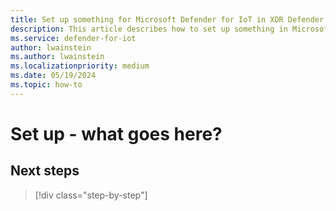 ```yaml
---
title: Set up something for Microsoft Defender for IoT in XDR Defender portal
description: This article describes how to set up something in Microsoft Defender for IoT in XDR Defender portal
ms.service: defender-for-iot
author: lwainstein
ms.author: lwainstein
ms.localizationpriority: medium
ms.date: 05/19/2024
ms.topic: how-to
---
```


# Set up - what goes here?

## Next steps

> [!div class="step-by-step"]